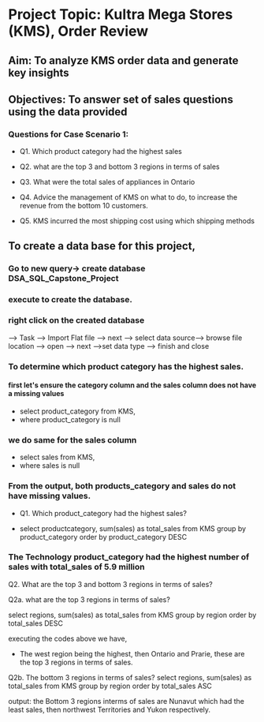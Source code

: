 # Project Topic: Kultra Mega Stores (KMS), Order Review 
## Aim: To analyze KMS order data and generate key insights

## Objectives: To answer set of sales questions using the data provided 
### Questions for Case Scenario 1: 

- Q1. Which product category had the highest sales

- Q2. what are the top 3 and bottom 3 regions in terms of sales 

- Q3. What were the total sales of appliances in Ontario
  
- Q4. Advice the management of KMS on what to do, to increase the revenue from the bottom  10 customers.
  
- Q5. KMS incurred the most shipping cost using which shipping methods 

## To create a data base for this project, 
### Go to new query-> create database DSA_SQL_Capstone_Project 
### execute to create the database.

### right click on the created database 
--> Task --> Import Flat file --> next --> select data source-->  browse file location --> open --> next -->set data type --> finish and close 

### To determine which product category has the highest sales.
#### first let's ensure the category column and the sales column does not have a missing values 

- select product_category from KMS,
- where product_category is null
  
### we do same for the sales column
- select sales from KMS,
- where sales is null

### From the output, both products_category and sales do not have missing values.

- Q1. Which product_category had the highest sales?
  
 - select productcategory,  sum(sales) as total_sales from KMS group by product_category order by product_category DESC

### The Technology product_category had the highest number of sales with total_sales of 5.9 million 

Q2. What are the top 3 and bottom 3 regions in terms of sales?

Q2a. what are the top 3 regions in terms of sales?

select regions, sum(sales) as total_sales from KMS group by region
order by total_sales  DESC

executing the codes above we have,
- The west region being the highest, then Ontario and Prarie, these are the top 3 regions in terms of sales.

Q2b. The bottom 3 regions in terms of sales?
select regions, sum(sales) as total_sales from KMS group by region
order by total_sales  ASC

output: the Bottom 3 regions interms of sales are Nunavut which had the least sales, then northwest Territories and Yukon respectively.

